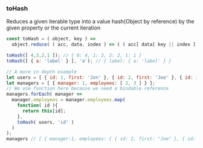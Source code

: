 ### toHash

Reduces a given iterable type into a value hash(Object by reference) by the given property or the current iteration

```js
const toHash = ( object, key ) =>
  object.reduce( ( acc, data, index ) => ( ( acc[ data[ key || index ] ] = data ), acc ), {} )
```

```js
toHash([ 4,3,2,1 ]); // { 0: 4, 1: 3, 2: 2, 1: 1 }
toHash([ { a: 'label' } ], 'a'); // { label: { a: 'label' } }

// A more in depth example
let users = [ { id: 1, first: 'Jon' }, { id: 2, first: 'Joe' }, { id: 3, first: 'Moe' } ];
let managers = [ { manager: 1, employees: [ 2, 3 ] } ];
// We use function here because we need a bindable reference
managers.forEach( manager =>
  manager.employees = manager.employees.map(
    function( id ){
      return this[id];
    },
    toHash( users, 'id' )
  )
);
managers // [ { manager:1, employees: [ { id: 2, first: "Joe" }, { id: 3, first: "Moe" } ] } ]
```
